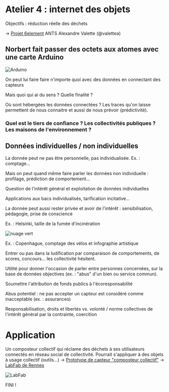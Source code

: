 # Atelier 4 : internet des objets

Objectifs : réduction réelle des déchets

-> [Projet 6element](https://vallettea.github.io/talks/papis.io.html#slide-0) ANTS Alexandre Valette (@valettea)

## Norbert fait passer des octets aux atomes avec une carte Arduino

![Arduino](https://framapic.org/TnKL6k9a62d0/NnnFLyxR)

On peut lui faire faire n'importe quoi avec des données en connectant des capteurs

Mais quoi qui ai du sens ? Quelle finalité ?

Où sont hébergées les données connectées ? Les traces qu'on laisse permettent de nous connaitre et aussi de nous prévoir (prédictivité).

### Quel est le tiers de confiance ? Les collectivités publiques ? Les maisons de l'environnement ? 

## Données individuelles / non individuelles

La donnée peut ne pas être personnelle, pas individualisée. Ex. : comptage...

Mais on peut quand même faire parler les données non individuelle : profilage, prédiction de comportement...

Question de l'intérêt général et exploitation de données individuelles

Applications aux bacs individualisés, tarification incitative...

La donnée peut aussi rester privée et avoir de l'intérêt : sensibilisation, pédagogie, prise de conscience

Ex. : Helsinki, taille de la fumée d'incinération

![nuage vert](https://framapic.org/P6Esab088XRn/9hxFyeDI)

Ex. : Copenhague, comptage des vélos et infographie artistique

Entrer ou pas dans la ludification par comparaison de comportements, de scores, concours... les collectivité hésitent.

Utilité pour donner l'occasion de parler entre personnes concernées, sur la base de données objectives (ex. : "abus" d'un bien ou service commun).

Soumettre l'attribution de fonds publics à l'écoresponsabilité

Abus potentiel : ne pas accepter un capteur est considéré comme inacceptable (ex. : assurances)

Responsabilisation, droits et libertés vs. volonté / norme collectives de l'intérêt général par la contrainte, coercition

# Application

Un composteur collectif qui réclame des déchets à ses utilisateurs connectés en réseau social de collectivité. Pourrait s'appliquer à des objets à usage collectif (outils...)
-> [Prototype de capteur "composteur collectif"](https://twitter.com/NFr21/status/581819960894349312)
-> [LabFab de Rennes](http://www.labfab.fr/portfolio/)

![LabFab](https://framapic.org/u4PV5F7ePZpf/1hSi93M2)

FINI !
